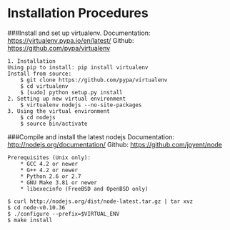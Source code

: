Installation Procedures
=======================

###Install and set up virtualenv.
    Documentation: https://virtualenv.pypa.io/en/latest/
    Github: https://github.com/pypa/virtualenv

    1. Installation
    Using pip to install: pip install virtualenv
    Install from source:
        $ git clone https://github.com/pypa/virtualenv
        $ cd virtualenv
        $ [sudo] python setup.py install
    2. Setting up new virtual environment
        $ virtualenv nodejs --no-site-packages
    3. Using the virtual environment
        $ cd nodejs
        $ source bin/activate

###Compile and install the latest nodejs
    Documentation: http://nodejs.org/documentation/
    Github: https://github.com/joyent/node

    Prerequisites (Unix only):
        * GCC 4.2 or newer
        * G++ 4.2 or newer
        * Python 2.6 or 2.7
        * GNU Make 3.81 or newer
        * libexecinfo (FreeBSD and OpenBSD only)

    $ curl http://nodejs.org/dist/node-latest.tar.gz | tar xvz
    $ cd node-v0.10.36
    $ ./configure --prefix=$VIRTUAL_ENV
    $ make install
